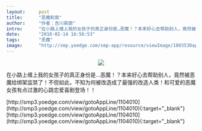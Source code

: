 ```yaml
---
layout:     post
title:      "恶魔和我"
author:     "作者：吉川英朗"
intro:      "在小路上缠上我的女孩子的真正身份是…恶魔！？本来好心去帮助别人，竟然被恶魔给绑架监禁了！不但如此，不知为何被改造成了最强的改造人类！和可爱的恶魔女孩有点过激的心跳恋爱喜剧登场！！"
date:       "2018-02-14 16:56:53"
tags:       "恶魔"
image:      "http://smp.yoedge.com/smp-app/resource/viewImage/1003530appline.png"
---
```

<div style="text-align: center">
<p><img src="http://smp.yoedge.com/smp-app/resource/viewImage/1003530appline.png"/></p>
</div>
<p class="post-meta">
<span>在小路上缠上我的女孩子的真正身份是…恶魔！？本来好心去帮助别人，竟然被恶魔给绑架监禁了！不但如此，不知为何被改造成了最强的改造人类！和可爱的恶魔女孩有点过激的心跳恋爱喜剧登场！！</span>
</p>
[http://smp3.yoedge.com/view/gotoAppLine/1104010](http://smp3.yoedge.com/view/gotoAppLine/1104010){:target="_blank"}
[http://smp3.yoedge.com/view/gotoAppLine/1104010](http://smp3.yoedge.com/view/gotoAppLine/1104010){:target="_blank"}


